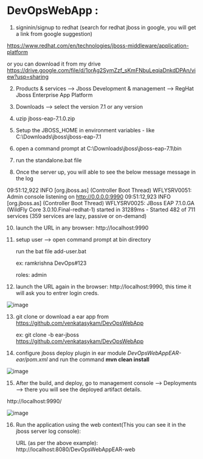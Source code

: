# DevOpsWebApp : 

1. signinin/signup to redhat (search for redhat jboss in google, you will get a link from google suggestion)

https://www.redhat.com/en/technologies/jboss-middleware/application-platform

or you can download it from my drive https://drive.google.com/file/d/1orAg2SymZzf_sKmFNbuLeqiaDnkdDPAn/view?usp=sharing

2. Products & services --> Jboss Development & management --> RegHat Jboss Enterprise App Platform

4. Downloads --> select the version 7.1 or any version

5. uzip jboss-eap-7.1.0.zip

6. Setup the JBOSS_HOME in environment variables - like C:\Downloads\jboss\jboss-eap-7.1

7. open a command prompt at C:\Downloads\jboss\jboss-eap-7.1\bin

8. run the standalone.bat file

9. Once the server up, you will able to see the below message message in the log

09:51:12,922 INFO  [org.jboss.as] (Controller Boot Thread) WFLYSRV0051: Admin console listening on http://0.0.0.0:9990
09:51:12,923 INFO  [org.jboss.as] (Controller Boot Thread) WFLYSRV0025: JBoss EAP 7.1.0.GA (WildFly Core 3.0.10.Final-redhat-1) started in 31289ms - Started 482 of 711 services (359 services are lazy, passive or on-demand)

10. launch the URL in any browser: http://localhost:9990

11. setup user --> open command prompt at bin directory

	run the bat file add-user.bat
	
	ex: ramkrishna DevOps#123

	roles: admin

12. launch the URL again in the browser: http://localhost:9990, this time it will ask you to entrer login creds.


![image](https://user-images.githubusercontent.com/24622526/129149293-89269e68-ed4b-4135-a92f-a7dcde03a23d.png)



13. git clone or download a ear app from https://github.com/venkatasykam/DevOpsWebApp

	ex: git clone -b ear-jboss https://github.com/venkatasykam/DevOpsWebApp

14. configure jboss deploy plugin in ear module *DevOpsWebAppEAR-ear/pom.xml* and run the command **mvn clean install**

![image](https://user-images.githubusercontent.com/24622526/129149410-bc513433-756f-4630-b23f-ab82b4ce410b.png)


15. After the build, and deploy, go to management console --> Deployments --> there you will see the deployed artifact details.

http://localhost:9990/

![image](https://user-images.githubusercontent.com/24622526/129149610-72bf0fca-3985-4840-9298-e13e4543718e.png)


16. Run the application using the web context(This you can see it in the jboss server log console): 

	URL (as per the above example): http://localhost:8080/DevOpsWebAppEAR-web




